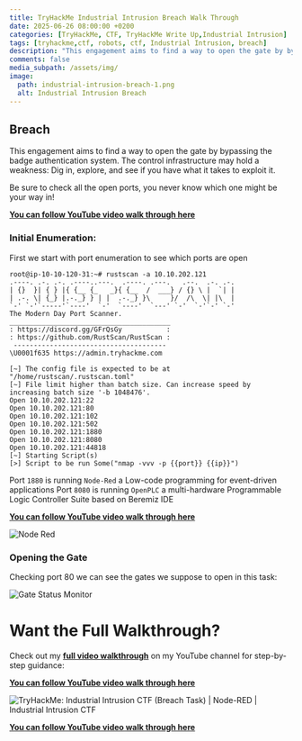 ```yaml
---
title: TryHackMe Industrial Intrusion Breach Walk Through
date: 2025-06-26 08:00:00 +0200
categories: [TryHackMe, CTF, TryHackMe Write Up,Industrial Intrusion]
tags: [tryhackme,ctf, robots, ctf, Industrial Intrusion, breach]
description: "This engagement aims to find a way to open the gate by bypassing the badge authentication system."
comments: false
media_subpath: /assets/img/
image:
  path: industrial-intrusion-breach-1.png
  alt: Industrial Intrusion Breach
---
```


## Breach

This engagement aims to find a way to open the gate by bypassing the badge authentication system.
The control infrastructure may hold a weakness: Dig in, explore, and see if you have what it takes to exploit it.

Be sure to check all the open ports, you never know which one might be your way in!

**[You can follow YouTube video walk through here](https://youtu.be/1sSZb-Vefhs)**

### Initial Enumeration:

First we start with port enumeration to see which ports are open

```
root@ip-10-10-120-31:~# rustscan -a 10.10.202.121
.----. .-. .-. .----..---.  .----. .---.   .--.  .-. .-.
| {}  }| { } |{ {__ {_   _}{ {__  /  ___} / {} \ |  `| |
| .-. \| {_} |.-._} } | |  .-._} }\     }/  /\  \| |\  |
`-' `-'`-----'`----'  `-'  `----'  `---' `-'  `-'`-' `-'
The Modern Day Port Scanner.
________________________________________
: https://discord.gg/GFrQsGy           :
: https://github.com/RustScan/RustScan :
 --------------------------------------
\U0001f635 https://admin.tryhackme.com

[~] The config file is expected to be at "/home/rustscan/.rustscan.toml"
[~] File limit higher than batch size. Can increase speed by increasing batch size '-b 1048476'.
Open 10.10.202.121:22
Open 10.10.202.121:80
Open 10.10.202.121:102
Open 10.10.202.121:502
Open 10.10.202.121:1880
Open 10.10.202.121:8080
Open 10.10.202.121:44818
[~] Starting Script(s)
[>] Script to be run Some("nmap -vvv -p {{port}} {{ip}}")
```

Port `1880` is running `Node-Red` a Low-code programming for event-driven applications
Port `8080` is running `OpenPLC` a multi-hardware Programmable Logic Controller Suite based on Beremiz IDE

**[You can follow YouTube video walk through here](https://youtu.be/1sSZb-Vefhs)**

<img src="Node-Red.png"  alt="Node Red" >


### Opening the Gate

Checking port 80 we can see the gates we suppose to open in this task:

<img src="Gate-Status-Monitor.png"  alt="Gate Status Monitor" >



# Want the Full Walkthrough?

Check out my **[full video walkthrough](https://youtu.be/1sSZb-Vefhs)** on my YouTube channel for step-by-step guidance:

**[You can follow YouTube video walk through here](https://youtu.be/1sSZb-Vefhs)**

<img src="youtubue-video-Industrial-Intrusion-CTF.png"  alt="TryHackMe: Industrial Intrusion CTF (Breach Task) | Node-RED | Industrial Intrusion CTF" >

**[You can follow YouTube video walk through here](https://youtu.be/1sSZb-Vefhs)**


